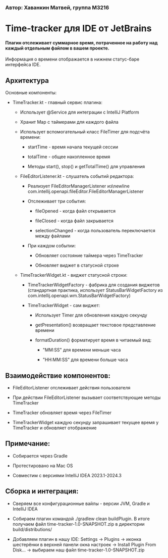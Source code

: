### Автор: Хаванкин Матвей, группа М3216

# Time-tracker для IDE от JetBrains

#### Плагин отслеживает суммарное время, потраченное на работу над каждый отдельным файлом в вашем проекте.

Информация о времени отображается в нижнем статус-баре интерфейса IDE.

## Архитектура

Основные компоненты:

- TimeTracker.kt - главный сервис плагина:

    
    - Использует @Service для интеграции с IntelliJ Platform

    - Хранит Map с таймерами для каждого файла

    - Использует вспомогательный класс FileTimer для подсчёта времени:

        - startTime - время начала текущей сессии

        - totalTime - общее накопленное время

        - Методы start(), stop() и getTotalTime() для управления

    - FileEditorListener.kt - слушатель событий редактора:
    
        - Реализует FileEditorManagerListener из\newline com.intellij.openapi.fileEditor.FileEditorManagerListener 

        - Отслеживает три события:
        
            - fileOpened - когда файл открывается

            - fileClosed - когда файл закрывается

            - selectionChanged - когда пользователь переключается между файлами

        - При каждом событии:

            - Обновляет состояние таймера через TimeTracker

            - Обновляет виджет в статусной строке

    - TimeTrackerWidget.kt - виджет статусной строки:

        - TimeTrackerWidgetFactory - фабрика для создания виджетов (стандартная практика, использует StatusBarWidgetFactory из com.intellij.openapi.wm.StatusBarWidgetFactory)

        - TimeTrackerWidget - сам виджет:
        
            - Использует Timer для обновления каждую секунду

            - getPresentation() возвращает текстовое представление времени

            - formatDuration() форматирует время в читаемый вид:
            
                - "MM:SS" для времени меньше часа

                - "HH:MM:SS" для времени больше часа

## Взаимодействие компонентов:

- FileEditorListener отслеживает действия пользователя

- При действии FileEditorListener вызывает соответствующие методы TimeTracker

- TimeTracker обновляет время через FileTimer

- TimeTrackerWidget каждую секунду запрашивает текущее время у TimeTracker и обновляет отображение

## Примечание:

- Собирается через Gradle

- Протестировано на Mac OS

- Совместим с версиями IntelliJ IDEA 2023.1-2024.3

## Сборка и интеграция:

- Сверяем все конфигурационные вайлы - версии JVM, Gradle и IntelliJ IDEA

- Собираем плагин командой ./gradlew clean buildPlugin. В итоге получаем файл time-tracker-1.0-SNAPSHOT.zip в директории build/distributions/

- Добавляем плагин в нашу IDE: Settings $\longrightarrow$ Plugins $\longrightarrow$ иконка шестерёнки в верхней панели окна настроек $\longrightarrow$ Install Plugin From Disk... $\longrightarrow$ выбираем наш файл time-tracker-1.0-SNAPSHOT.zip